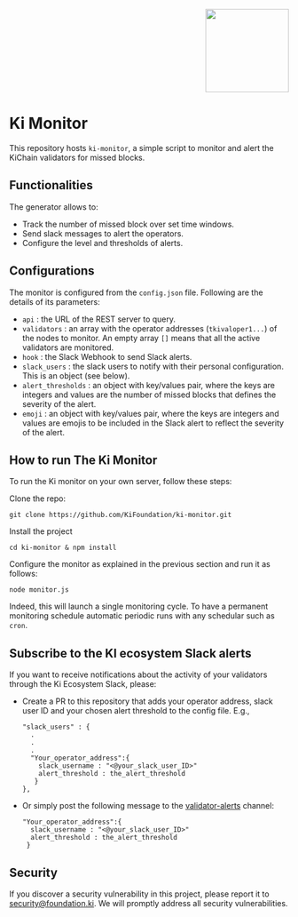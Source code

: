 <p align="right">
    <img width=150px src="https://wallet-testnet.blockchain.ki/static/img/icons/ki-chain.png" />
</p>

# Ki Monitor

This repository hosts `ki-monitor`, a simple script to monitor and alert the KiChain validators for missed blocks.

## Functionalities

The generator allows to:

-   Track the number of missed block over set time windows.
-   Send slack messages to alert the operators.
-   Configure the level and thresholds of alerts.

## Configurations
The monitor is configured from the `config.json` file. Following are the details of its parameters:

- `api` : the URL of the REST server to query.
- `validators` : an array with the operator addresses (`tkivaloper1...`) of the nodes to monitor. An empty array `[]` means that all the active validators are monitored.
- `hook` : the Slack Webhook to send Slack alerts.
- `slack_users` : the slack users to notify with their personal configuration. This is an object (see below).
- `alert_thresholds` : an object with key/values pair, where the keys are integers and values are the number of missed blocks that defines the severity of the alert.
- `emoji` : an object with key/values pair, where the keys are integers and values are emojis to be included in the Slack alert to reflect the severity of the alert.

## How to run The  Ki Monitor
To run the Ki monitor on your own server, follow these steps:

Clone the repo:
```
git clone https://github.com/KiFoundation/ki-monitor.git
```
Install the project
```
cd ki-monitor & npm install
```
Configure the monitor as explained in the previous section and run it as follows:
```
node monitor.js
```

Indeed, this will launch a single monitoring cycle. To have a permanent monitoring schedule automatic periodic runs with any schedular such as `cron`.


## Subscribe to the KI ecosystem Slack alerts
If you want to receive notifications about the activity of your validators through the Ki Ecosystem Slack, please:
- Create a PR to this repository that adds your operator address, slack user ID and your chosen alert threshold to the config file. E.g.,
  ```
  "slack_users" : {
    .
    .
    .
    "Your_operator_address":{
      slack_username : "<@your_slack_user_ID>"
      alert_threshold : the_alert_threshold
     }
  },
  ```
- Or simply post the following message to the [validator-alerts](https://kiecosystem.slack.com/archives/C01557XBHEF) channel:
  ```
  "Your_operator_address":{
    slack_username : "<@your_slack_user_ID>"
    alert_threshold : the_alert_threshold
   }
  ```

## Security
If you discover a security vulnerability in this project, please report it to security@foundation.ki. We will promptly address all security vulnerabilities.